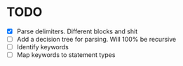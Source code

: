 # TODO

- [x] Parse delimiters. Different blocks and shit 
- [ ] Add a decision tree for parsing. Will 100% be recursive
- [ ] Identify keywords
- [ ] Map keywords to statement types
